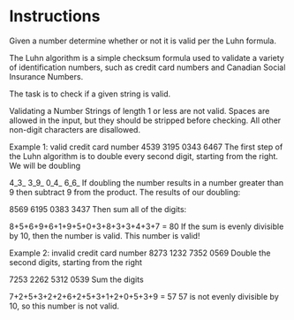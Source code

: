 # Instructions
Given a number determine whether or not it is valid per the Luhn formula.

The Luhn algorithm is a simple checksum formula used to validate a variety of identification numbers, such as credit card numbers and Canadian Social Insurance Numbers.

The task is to check if a given string is valid.

Validating a Number
Strings of length 1 or less are not valid. Spaces are allowed in the input, but they should be stripped before checking. All other non-digit characters are disallowed.

Example 1: valid credit card number
4539 3195 0343 6467
The first step of the Luhn algorithm is to double every second digit, starting from the right. We will be doubling

4_3_ 3_9_ 0_4_ 6_6_
If doubling the number results in a number greater than 9 then subtract 9 from the product. The results of our doubling:

8569 6195 0383 3437
Then sum all of the digits:

8+5+6+9+6+1+9+5+0+3+8+3+3+4+3+7 = 80
If the sum is evenly divisible by 10, then the number is valid. This number is valid!

Example 2: invalid credit card number
8273 1232 7352 0569
Double the second digits, starting from the right

7253 2262 5312 0539
Sum the digits

7+2+5+3+2+2+6+2+5+3+1+2+0+5+3+9 = 57
57 is not evenly divisible by 10, so this number is not valid.
